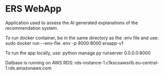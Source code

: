 # ERS WebApp

Application used to assess the AI generated explanations of the recommendation system.

To run docker container, be in the same directory as the .env file and use:
sudo docker run --env-file .env -p 8000:8000 ersapp-v1

To run the app locally, use:
python manage.py runserver 0.0.0.0:8000

Datbase is running on AWS RDS: rds-instance-1.c1kscoawsrlb.eu-central-1.rds.amazonaws.com
